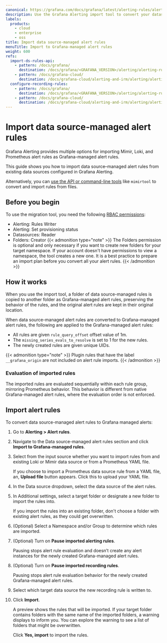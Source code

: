 ```yaml
---
canonical: https://grafana.com/docs/grafana/latest/alerting-rules/alerting-migration/
description: Use the Grafana Alerting import tool to convert your datasource managed alert rules into Grafana managed alert rules
labels:
  products:
    - cloud
    - enterprise
    - oss
title: Import data source-managed alert rules
menuTitle: Import to Grafana-managed alert rules
weight: 600
refs:
  import-ds-rules-api:
    - pattern: /docs/grafana/
      destination: /docs/grafana/<GRAFANA_VERSION>/alerting/alerting-rules/alerting-migration/migration-api/
    - pattern: /docs/grafana-cloud/
      destination: /docs/grafana-cloud/alerting-and-irm/alerting/alerting-rules/alerting-migration/migration-api/
  configure-recording-rules:
    - pattern: /docs/grafana/
      destination: /docs/grafana/<GRAFANA_VERSION>/alerting/alerting-rules/create-recording-rules/create-grafana-managed-recording-rules/
    - pattern: /docs/grafana-cloud/
      destination: /docs/grafana-cloud/alerting-and-irm/alerting/alerting-rules/create-recording-rules/create-grafana-managed-recording-rules/
---
```


# Import data source-managed alert rules

Grafana Alerting provides multiple options for importing Mimir, Loki, and Prometheus alert rules as Grafana-managed alert rules.

This guide shows you how to import data source–managed alert rules from existing data sources configured in Grafana Alerting.

Alternatively, you can [use the API or command-line tools](ref:import-ds-rules-api) like `mimirtool` to convert and import rules from files.

## Before you begin

To use the migration tool, you need the following [RBAC permissions](/docs/grafana/latest/administration/roles-and-permissions/access-control/):

- Alerting: Rules Writer
- Alerting: Set provisioning status
- Datasources: Reader
- Folders: Creator
  {{< admonition type="note" >}}
  The Folders permission is optional and only necessary if you want to create new folders for your target namespace. If your account doesn't have permissions to view a namespace, the tool creates a new one. It is a best practice to prepare an import plan before you convert all your alert rules.
  {{< /admonition >}}

## How it works

When you use the import tool, a folder of data source-managed rules is copied to another folder as Grafana-managed alert rules, preserving the behavior of the rules, and the original alert rules are kept in their original location.

When data source-managed alert rules are converted to Grafana-managed alert rules, the following are applied to the Grafana-managed alert rules:

- All rules are given `rule_query_offset` offset value of 1m.
- The `missing_series_evals_to_resolve` is set to 1 for the new rules.
- The newly created rules are given unique UIDs.

{{< admonition type="note" >}}
Plugin rules that have the label `__grafana_origin` are not included on alert rule imports.
{{< /admonition >}}

### Evaluation of imported rules

The imported rules are evaluated sequentially within each rule group, mirroring Prometheus behavior. This behavior is different from native Grafana-managed alert rules, where the evaluation order is not enforced.

## Import alert rules

To convert data source-managed alert rules to Grafana managed alerts:

1. Go to **Alerting > Alert rules**.

1. Navigate to the Data source-managed alert rules section and click **Import to Grafana-managed rules**.

1. Select from the input source whether you want to import rules from and existing Loki or Mimir data source or from a Prometheus YAML file.

   If you choose to import a Prometheus data source rule from a YAML file, an, **Upload file** button appears. Click this to upload your YAML file.

1. In the Data source dropdown, select the data source of the alert rules.

1. In Additional settings, select a target folder or designate a new folder to import the rules into.

   If you import the rules into an existing folder, don't choose a folder with existing alert rules, as they could get overwritten.

1. (Optional) Select a Namespace and/or Group to determine which rules are imported.

1. (Optional) Turn on **Pause imported alerting rules**.

   Pausing stops alert rule evaluation and doesn’t create any alert instances for the newly created Grafana-managed alert rules.

1. (Optional) Turn on **Pause imported recording rules**.

   Pausing stops alert rule evaluation behavior for the newly created Grafana-managed alert rules.

1. Select which target data source the new recording rule is written to.

1. Click **Import**.

   A preview shows the rules that will be imported. If your target folder contains folders with the same name of the imported folders, a warning displays to inform you. You can explore the warning to see a list of folders that might be overwritten.

   Click **Yes, import** to import the rules.
